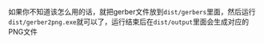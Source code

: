 如果你不知道该怎么用的话，就把gerber文件放到`dist/gerbers`里面，然后运行`dist/gerber2png.exe`就可以了，运行结束后在`dist/output`里面会生成对应的PNG文件

